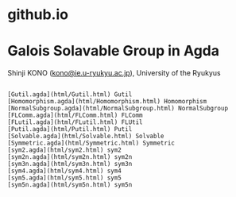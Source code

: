 # github.io

Galois Solavable Group  in Agda 
============

Shinji KONO (kono@ie.u-ryukyu.ac.jp), University of the Ryukyus

```

[Gutil.agda](html/Gutil.html) Gutil
[Homomorphism.agda](html/Homomorphism.html) Homomorphism
[NormalSubgroup.agda](html/NormalSubgroup.html) NormalSubgroup
[FLComm.agda](html/FLComm.html) FLComm
[FLutil.agda](html/FLutil.html) FLUtil
[Putil.agda](html/Putil.html) Putil
[Solvable.agda](html/Solvable.html) Solvable
[Symmetric.agda](html/Symmetric.html) Symmetric
[sym2.agda](html/sym2.html) sym2
[sym2n.agda](html/sym2n.html) sym2n
[sym3n.agda](html/sym3n.html) sym3n
[sym4.agda](html/sym4.html) sym4
[sym5.agda](html/sym5.html) sym5
[sym5n.agda](html/sym5n.html) sym5n

```
